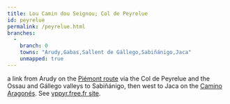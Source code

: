 ```yaml
---
title: Lou Camin dou Seignou; Col de Peyrelue
id: peyrelue
permalink: /peyrelue.html
branches:
  -
    branch: 0
    towns: "Arudy,Gabas,Sallent de Gállego,Sabiñánigo,Jaca"
    unmapped: true
---
```


a link from Arudy on the [Piémont route][0] via the Col de Peyrelue and the Ossau and Gállego valleys to Sabiñánigo, then west to Jaca on the [Camino Aragonés][1]. See [vppyr.free.fr site][2].

[0]: piemont.html
[1]: aragones.html
[2]: http://vppyr.free.fr/vpp-index-transversales.php3